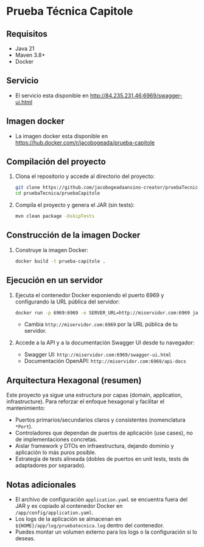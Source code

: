 # Prueba Técnica Capitole

## Requisitos
- Java 21
- Maven 3.8+
- Docker

## Servicio
- El servicio esta disponible en http://84.235.231.46:6969/swagger-ui.html

## Imagen docker

- La imagen docker esta disponible en https://hub.docker.com/r/jacobogeada/prueba-capitole

## Compilación del proyecto

1. Clona el repositorio y accede al directorio del proyecto:
   ```bash
   git clone https://github.com/jacobogeadaansino-creator/pruebaTecnica.git
   cd pruebaTecnica/pruebaCapitole
   ```

2. Compila el proyecto y genera el JAR (sin tests):
   ```bash
   mvn clean package -DskipTests
   ```

## Construcción de la imagen Docker

1. Construye la imagen Docker:
   ```bash
   docker build -t prueba-capitole .
   ```

## Ejecución en un servidor

1. Ejecuta el contenedor Docker exponiendo el puerto 6969 y configurando la URL pública del servidor:
   ```bash
   docker run -p 6969:6969 -e SERVER_URL=http://miservidor.com:6969 jacobogeada/prueba-capitole:0.0.3
   ```
   - Cambia `http://miservidor.com:6969` por la URL pública de tu servidor.

2. Accede a la API y a la documentación Swagger UI desde tu navegador:
   - Swagger UI: `http://miservidor.com:6969/swagger-ui.html`
   - Documentación OpenAPI: `http://miservidor.com:6969/api-docs`

## Arquitectura Hexagonal (resumen)
Este proyecto ya sigue una estructura por capas (domain, application, infrastructure). Para reforzar el enfoque hexagonal y facilitar el mantenimiento:
- Puertos primarios/secundarios claros y consistentes (nomenclatura `*Port`).
- Controladores que dependan de puertos de aplicación (use cases), no de implementaciones concretas.
- Aislar framework y DTOs en infraestructura, dejando dominio y aplicación lo más puros posible.
- Estrategia de tests alineada (dobles de puertos en unit tests, tests de adaptadores por separado).

## Notas adicionales
- El archivo de configuración `application.yaml` se encuentra fuera del JAR y es copiado al contenedor Docker en `/app/config/application.yaml`.
- Los logs de la aplicación se almacenan en `${HOME}/app/log/pruebatecnica.log` dentro del contenedor.
- Puedes montar un volumen externo para los logs o la configuración si lo deseas.


